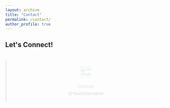 ```yaml
---
layout: archive
title: "Contact"
permalink: /contact/
author_profile: true
---
```


## Let's Connect!

<div class="contact-section">
  
  <!-- GitHub Card -->
  <div class="contact-card animated-card" style="--delay: 0;">
    <img src="https://img.icons8.com/material-outlined/48/000000/github.png" alt="GitHub" class="icon">
    <h4>GitHub</h4>
    <a href="https://github.com/YourUsername" target="_blank" class="contact-link">@YourUsername</a>
  </div>

  <!-- LinkedIn Card -->
  <div class="contact-card animated-card" style="--delay: 1;">
    <img src="https://img.icons8.com/ios-glyphs/48/000000/linkedin.png" alt="LinkedIn" class="icon">
    <h4>LinkedIn</h4>
    <a href="https://www.linkedin.com/in/YourUsername" target="_blank" class="contact-link">YourUsername</a>
  </div>

  <!-- Telegram Card -->
  <div class="contact-card animated-card" style="--delay: 2;">
    <img src="https://img.icons8.com/ios-filled/48/000000/telegram-app.png" alt="Telegram" class="icon">
    <h4>Telegram</h4>
    <a href="https://t.me/YourUsername" target="_blank" class="contact-link">@YourUsername</a>
  </div>

  <!-- Instagram Card -->
  <div class="contact-card animated-card" style="--delay: 3;">
    <img src="https://img.icons8.com/ios-filled/48/000000/instagram-new.png" alt="Instagram" class="icon">
    <h4>Instagram</h4>
    <a href="https://instagram.com/YourUsername" target="_blank" class="contact-link">@YourUsername</a>
  </div>

  <!-- Music Channel Card -->
  <div class="contact-card animated-card" style="--delay: 4;">
    <img src="https://img.icons8.com/ios-glyphs/48/000000/music.png" alt="Music Channel" class="icon">
    <h4>Music Channel</h4>
    <a href="https://t.me/YourMusicChannel" target="_blank" class="contact-link">@YourMusicChannel</a>
  </div>

</div>

<style>
  /* Contact Section and Card Styles */
  .contact-section {
    display: grid;
    grid-template-columns: repeat(auto-fill, minmax(250px, 1fr));
    gap: 20px;
    font-family: Arial, sans-serif;
  }

  .contact-card {
    background-color: #f9f9f9;
    border-radius: 8px;
    padding: 20px;
    box-shadow: 0 4px 8px rgba(0, 0, 0, 0.1);
    border-left: 4px solid #4CAF50;
    position: relative;
    opacity: 0;
    transform: translateY(20px);
    animation: fadeInUp 0.6s ease-out forwards;
    animation-delay: calc(var(--delay) * 0.5s); /* تاخیر برای هر کارت */
    transition: transform 0.3s ease, background-color 0.3s ease, box-shadow 0.3s ease;
    display: flex;
    flex-direction: column;
    align-items: center;
    text-align: center;
  }

  .contact-card:hover {
    transform: translateY(-5px) scale(1.03);
    background-color: #e8f5e9;
    box-shadow: 0 8px 16px rgba(0, 0, 0, 0.2);
  }

  .contact-card h4 {
    color: #4CAF50;
    margin-top: 10px;
    margin-bottom: 5px;
    font-size: 1.1em;
  }

  .contact-link {
    color: #333;
    font-weight: bold;
    text-decoration: none;
    transition: color 0.3s ease;
  }

  .contact-link:hover {
    color: #4CAF50;
  }

  /* Icon Styles and Hover Effect */
  .icon {
    width: 36px;
    height: 36px;
    margin-bottom: 10px;
    transition: transform 0.3s ease;
  }

  .icon:hover {
    transform: scale(1.2) rotate(15deg); /* چرخش و بزرگنمایی آیکون */
  }

  /* Fade-in Animation */
  @keyframes fadeInUp {
    from {
      transform: translateY(20px);
      opacity: 0;
    }
    to {
      transform: translateY(0);
      opacity: 1;
    }
  }
</style>
